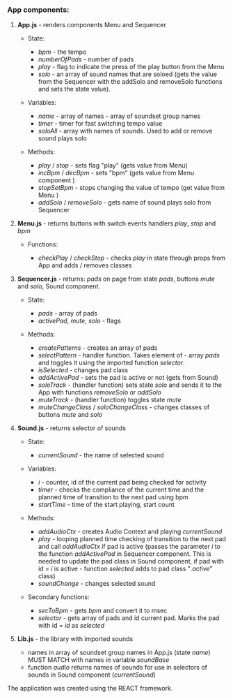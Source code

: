 ### App components:

1. __App.js__ - renders components Menu and Sequencer

    - State:

      * _bpm_ - the tempo 
      * _numberOfPads_ - number of pads 
      * _play_ - flag to indicate the press of the play button from the Menu
      * _solo_ - an array of sound names that are soloed (gets the value from the Sequencer with the addSolo and removeSolo functions and sets the state value).

   - Variables:

      * _name_ - array of names - array of soundset group names
      * _timer_ - timer for fast switching tempo value
      * _soloAll_ - array with names of sounds. Used to add or remove sound plays solo

   - Methods:

      * _play_ / _stop_ - sets flag "play" (gets value from Menu)
      * _incBpm_ / _decBpm_ - sets "bpm" (gets value from Menu component )
      * _stopSetBpm_ - stops changing the value of tempo (get value from Menu )
      * _addSolo_ / _removeSolo_ - gets name of sound plays solo from Sequencer

2. __Menu.js__ - returns buttons with switch events handlers _play_, _stop_ and _bpm_

    - Functions:

      * _checkPlay_ / _checkStop_ - checks _play_ in state through props from App and adds / removes classes

3. __Sequencer.js__ - returns: _pads_ on page from state _pads_, buttons _mute_ and _solo_, Sound component.

    - State:

      * _pads_ - array of pads
      * _activePad_, _mute_, _solo_ - flags

   - Methods:

      * _createPatterns_ - creates an array of pads
      * _selectPattern_ - handler function. Takes element of - array _pads_ and toggles it using the imported function _selector_.
      * _isSelected_ - changes pad class
      * _addActivePad_ - sets the pad is active or not (gets from Sound)
      * _soloTrack_ - (handler function) sets state _solo_ and sends it to the App with functions _removeSolo_ or _addSolo_
      * _muteTrack_ - (handler function) toggles state _mute_
      * _muteChangeClass_ / _soloChangeClass_ - changes classes of buttons _mute_ and _solo_

4. __Sound.js__ - returns selector of sounds

    - State:

      * _currentSound_ - the name of selected sound

   - Variables:

      * _i_ - counter, id of the current pad being checked for activity
      * _timer_ - checks the compliance of the current time and the planned time of transition to the next pad using bpm
      * _startTime_ - time of the start playing, start count

   - Methods:

      * _addAudioCtx_ - creates Audio Context and playing _currentSound_
      * _play_ - looping planned time checking of transition to the next pad and call   _addAudioCtx_ if pad is active (passes the parameter _i_ to the function  _addActivePad_ in Sequencer component. This is needed to update the pad class in Sound component, if pad with id = _i_ is active - function _selected_ adds to pad class "_.active_" class)
      * _soundChange_ - changes selected sound
   - Secondary functions:
      * _secToBpm_ - gets _bpm_ and convert it to msec
      * _selector_ - gets array of pads and id current pad. Marks the pad with id = _id_ as _selected_

4. __Lib.js__ - the library with imported sounds

      * names in array of soundset group names in App.js (state _name_) MUST MATCH with names in variable _soundBase_
      * function _audio_ returns names of sounds for use in selectors of sounds in Sound component (_currentSound_)

The application was created using the REACT framework.